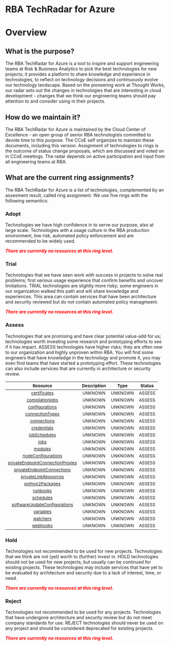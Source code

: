 
RBA TechRadar for Azure
=======================

# Overview

## What is the purpose?


The RBA TechRadar for Azure is a tool to inspire and support engineering teams at Risk & Business Analytics to pick the best technologies for new projects; it provides a platform to share knowledge and experience in technologies, to reflect on technology decisions and continuously evolve our technology landscape.  Based on the pioneering work at Thought Works, our radar sets out the changes in technologies that are interesting in cloud development - changes that we think our engineering teams should pay attention to and consider using in their projects.
## How do we maintain it?


The RBA TechRadar for Azure is maintained by the Cloud Center of Excellence - an open group of senior RBA technologists committed to devote time to this purpose.  The CCoE self organizes to maintain these documents, including this version.  Assignment of technologies to rings is the outcome of status change proposals, which are discussed and voted on in CCoE meetings.  The radar depends on active participation and input from all engineering teams at RBA.
## What are the current ring assignments?


The RBA TechRadar for Azure is a list of technologies, complemented by an assesment result, called ring assignment.  We use five rings with the following semantics:
### Adopt


Technologies we have high confidence in to serve our purpose, also at large scale.  Technologies with a usage culture in the RBA production environment, low risk, automated policy enforcement and are recommended to be widely used.  
  
***<font color="red"> There are currently no resources at this ring level. </font>***
### Trial


Technologies that we have seen work with success in projects to solve real problems;  first serious usage experience that confirm benefits and uncover limitations.  TRIAL technologies are slightly more risky; some engineers in our organization walked this path and will share knowledge and experiences.  This area can contain services that have been architecture and security reviewed but do not contain automated policy managmeent.  
  
***<font color="red"> There are currently no resources at this ring level. </font>***
### Assess


Technologies that are promising and have clear potential value-add for us; technologies worth investing some research and prototyping efforts to see if it has impact.  ASSESS technologies have higher risks;  they are often new to our organization and highly unproven within RBA.  You will find some engineers that have knowledge in the technology and promote it, you may even find teams that have started a prototyping effort.  These technologies can also include services that are currently in architecture or security review.  

|<sub>Resource</sub>|<sub>Description</sub>|<sub>Type</sub>|<sub>Status</sub>|
| :---: | :---: | :---: | :---: |
|<sub>[certificates](https://github.com/openrba/python-azure-techradar/tree/master/Microsoft.DBforMySQL/automationAccounts/certificates)</sub>|<sub>UNKNOWN</sub>|<sub>UNKNOWN</sub>|<sub>ASSESS</sub>|
|<sub>[compilationjobs](https://github.com/openrba/python-azure-techradar/tree/master/Microsoft.DBforMySQL/automationAccounts/compilationjobs)</sub>|<sub>UNKNOWN</sub>|<sub>UNKNOWN</sub>|<sub>ASSESS</sub>|
|<sub>[configurations](https://github.com/openrba/python-azure-techradar/tree/master/Microsoft.DBforMySQL/automationAccounts/configurations)</sub>|<sub>UNKNOWN</sub>|<sub>UNKNOWN</sub>|<sub>ASSESS</sub>|
|<sub>[connectionTypes](https://github.com/openrba/python-azure-techradar/tree/master/Microsoft.DBforMySQL/automationAccounts/connectionTypes)</sub>|<sub>UNKNOWN</sub>|<sub>UNKNOWN</sub>|<sub>ASSESS</sub>|
|<sub>[connections](https://github.com/openrba/python-azure-techradar/tree/master/Microsoft.DBforMySQL/automationAccounts/connections)</sub>|<sub>UNKNOWN</sub>|<sub>UNKNOWN</sub>|<sub>ASSESS</sub>|
|<sub>[credentials](https://github.com/openrba/python-azure-techradar/tree/master/Microsoft.DBforMySQL/automationAccounts/credentials)</sub>|<sub>UNKNOWN</sub>|<sub>UNKNOWN</sub>|<sub>ASSESS</sub>|
|<sub>[jobSchedules](https://github.com/openrba/python-azure-techradar/tree/master/Microsoft.DBforMySQL/automationAccounts/jobSchedules)</sub>|<sub>UNKNOWN</sub>|<sub>UNKNOWN</sub>|<sub>ASSESS</sub>|
|<sub>[jobs](https://github.com/openrba/python-azure-techradar/tree/master/Microsoft.DBforMySQL/automationAccounts/jobs)</sub>|<sub>UNKNOWN</sub>|<sub>UNKNOWN</sub>|<sub>ASSESS</sub>|
|<sub>[modules](https://github.com/openrba/python-azure-techradar/tree/master/Microsoft.DBforMySQL/automationAccounts/modules)</sub>|<sub>UNKNOWN</sub>|<sub>UNKNOWN</sub>|<sub>ASSESS</sub>|
|<sub>[nodeConfigurations](https://github.com/openrba/python-azure-techradar/tree/master/Microsoft.DBforMySQL/automationAccounts/nodeConfigurations)</sub>|<sub>UNKNOWN</sub>|<sub>UNKNOWN</sub>|<sub>ASSESS</sub>|
|<sub>[privateEndpointConnectionProxies](https://github.com/openrba/python-azure-techradar/tree/master/Microsoft.DBforMySQL/automationAccounts/privateEndpointConnectionProxies)</sub>|<sub>UNKNOWN</sub>|<sub>UNKNOWN</sub>|<sub>ASSESS</sub>|
|<sub>[privateEndpointConnections](https://github.com/openrba/python-azure-techradar/tree/master/Microsoft.DBforMySQL/automationAccounts/privateEndpointConnections)</sub>|<sub>UNKNOWN</sub>|<sub>UNKNOWN</sub>|<sub>ASSESS</sub>|
|<sub>[privateLinkResources](https://github.com/openrba/python-azure-techradar/tree/master/Microsoft.DBforMySQL/automationAccounts/privateLinkResources)</sub>|<sub>UNKNOWN</sub>|<sub>UNKNOWN</sub>|<sub>ASSESS</sub>|
|<sub>[python2Packages](https://github.com/openrba/python-azure-techradar/tree/master/Microsoft.DBforMySQL/automationAccounts/python2Packages)</sub>|<sub>UNKNOWN</sub>|<sub>UNKNOWN</sub>|<sub>ASSESS</sub>|
|<sub>[runbooks](https://github.com/openrba/python-azure-techradar/tree/master/Microsoft.DBforMySQL/automationAccounts/runbooks)</sub>|<sub>UNKNOWN</sub>|<sub>UNKNOWN</sub>|<sub>ASSESS</sub>|
|<sub>[schedules](https://github.com/openrba/python-azure-techradar/tree/master/Microsoft.DBforMySQL/automationAccounts/schedules)</sub>|<sub>UNKNOWN</sub>|<sub>UNKNOWN</sub>|<sub>ASSESS</sub>|
|<sub>[softwareUpdateConfigurations](https://github.com/openrba/python-azure-techradar/tree/master/Microsoft.DBforMySQL/automationAccounts/softwareUpdateConfigurations)</sub>|<sub>UNKNOWN</sub>|<sub>UNKNOWN</sub>|<sub>ASSESS</sub>|
|<sub>[variables](https://github.com/openrba/python-azure-techradar/tree/master/Microsoft.DBforMySQL/automationAccounts/variables)</sub>|<sub>UNKNOWN</sub>|<sub>UNKNOWN</sub>|<sub>ASSESS</sub>|
|<sub>[watchers](https://github.com/openrba/python-azure-techradar/tree/master/Microsoft.DBforMySQL/automationAccounts/watchers)</sub>|<sub>UNKNOWN</sub>|<sub>UNKNOWN</sub>|<sub>ASSESS</sub>|
|<sub>[webhooks](https://github.com/openrba/python-azure-techradar/tree/master/Microsoft.DBforMySQL/automationAccounts/webhooks)</sub>|<sub>UNKNOWN</sub>|<sub>UNKNOWN</sub>|<sub>ASSESS</sub>|

### Hold


Technologies not recommended to be used for new projects. Technologies that we think are not (yet) worth to (further) invest in.  HOLD technologies should not be used for new projects, but usually can be continued for existing projects.  These technologies may include services that have yet to be evaluated by architecture and security due to a lack of interest, time, or need.  
  
***<font color="red"> There are currently no resources at this ring level. </font>***
### Reject


Technologies not recommended to be used for any projects. Technologies that have undergone architecture and security review but do not meet company standards for use.  REJECT technologies should never be used on any project and should be considered deprecated for existing projects.  
  
***<font color="red"> There are currently no resources at this ring level. </font>***